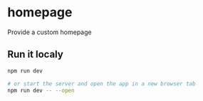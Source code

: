 # homepage

Provide a custom homepage

## Run it localy

```bash
npm run dev

# or start the server and open the app in a new browser tab
npm run dev -- --open
```